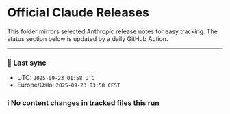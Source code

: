 # Official Claude Releases

This folder mirrors selected Anthropic release notes for easy tracking.
The status section below is updated by a daily GitHub Action.


---

<!-- sync-status:start -->

### 🔄 Last sync
- UTC: `2025-09-23 01:58 UTC`
- Europe/Oslo: `2025-09-23 03:58 CEST`

### ℹ️ No content changes in tracked files this run

<!-- sync-status:end -->

































